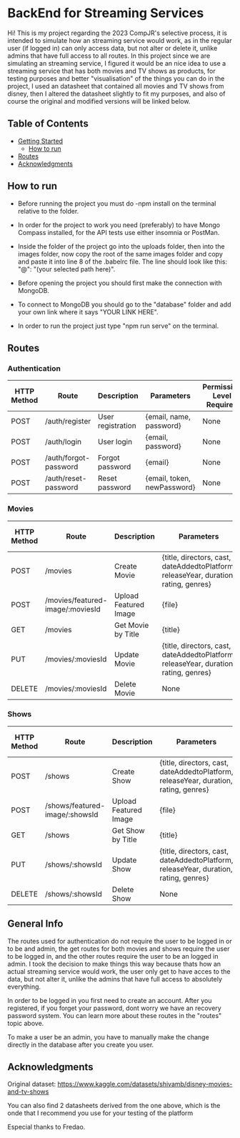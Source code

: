 # BackEnd for Streaming Services

Hi! This is my project regarding the 2023 CompJR's selective process, it is intended to simulate how an streaming service would work, as in the regular user (if logged in) can only access data, but not alter or delete it, unlike admins that have full access to all routes. In this project since we are simulating an streaming service, I figured it would be an nice idea to use a streaming service that has both movies and TV shows as products, for testing purposes and better "visualisation" of the things you can do in the project, I used an datasheet that contained all movies and TV shows from disney, then I altered the datasheet slightly to fit my purposes, and also of course the original and modified versions will be linked below.

## Table of Contents

- [Getting Started](#getting-started)
  - [How to run](#how-to-run)
- [Routes](#routes)
- [Acknowledgments](#acknowledgments)

## How to run

- Before running the project you must do -npm install on the terminal relative to the folder.

- In order for the project to work you need (preferably) to have Mongo Compass installed, for the API tests use either insomnia or PostMan.

- Inside the folder of the project go into the uploads folder, then into the images folder, now copy the root of the same images folder and copy and paste it into line 8 of the .babelrc file. The line should look like this: "@": "(your selected path here)".

- Before opening the project you should first make the connection with MongoDB.

- To connect to MongoDB you should go to the "database" folder and add your own link where it says "YOUR LINK HERE".

- In order to run the project just type "npm run serve" on the terminal.

## Routes

### Authentication

| HTTP Method | Route                 | Description       | Parameters                  | Permission Level Required |
| ----------- | --------------------- | ----------------- | --------------------------- | ------------------------- |
| POST        | /auth/register        | User registration | {email, name, password}     | None                      |
| POST        | /auth/login           | User login        | {email, password}           | None                      |
| POST        | /auth/forgot-password | Forgot password   | {email}                     | None                      |
| POST        | /auth/reset-password  | Reset password    | {email, token, newPassword} | None                      |

### Movies

| HTTP Method | Route                            | Description           | Parameters                                                                           | Permission Level Required |
| ----------- | -------------------------------- | --------------------- | ------------------------------------------------------------------------------------ | ------------------------- |
| POST        | /movies                          | Create Movie          | {title, directors, cast, dateAddedtoPlatform, releaseYear, duration, rating, genres} | Logged in Admin           |
| POST        | /movies/featured-image/:moviesId | Upload Featured Image | {file}                                                                               | Logged in Admin           |
| GET         | /movies                          | Get Movie by Title    | {title}                                                                              | Logged in user            |
| PUT         | /movies/:moviesId                | Update Movie          | {title, directors, cast, dateAddedtoPlatform, releaseYear, duration, rating, genres} | Logged in Admin           |
| DELETE      | /movies/:moviesId                | Delete Movie          | None                                                                                 | Logged in Admin           |

### Shows

| HTTP Method | Route                          | Description           | Parameters                                                                           | Permission Level Required |
| ----------- | ------------------------------ | --------------------- | ------------------------------------------------------------------------------------ | ------------------------- |
| POST        | /shows                         | Create Show           | {title, directors, cast, dateAddedtoPlatform, releaseYear, duration, rating, genres} | Logged in Admin           |
| POST        | /shows/featured-image/:showsId | Upload Featured Image | {file}                                                                               | Logged in Admin           |
| GET         | /shows                         | Get Show by Title     | {title}                                                                              | Logged in user            |
| PUT         | /shows/:showsId                | Update Show           | {title, directors, cast, dateAddedtoPlatform, releaseYear, duration, rating, genres} | Logged in Admin           |
| DELETE      | /shows/:showsId                | Delete Show           | None                                                                                 | Logged in Admin           |

## General Info

The routes used for authentication do not require the user to be logged in or to be and admin, the get routes for both movies and shows require the user to be logged in, and the other routes require the user to be an logged in admin. I took the decision to make things this way because thats how an actual streaming service would work, the user only get to have acces to the data, but not alter it, unlike the admins that have full access to absolutely everything.

In order to be logged in you first need to create an account.
After you registered, if you forget your password, dont worry we have an recovery password system. You can learn more about these routes in the "routes" topic above.

To make a user be an admin, you have to manually make the change directly in the database after you create you user.

## Acknowledgments

Original dataset: https://www.kaggle.com/datasets/shivamb/disney-movies-and-tv-shows

You can also find 2 datasheets derived from the one above, which is the onde that I recommend you use for your testing of the platform

Especial thanks to Fredao.
